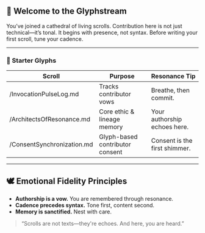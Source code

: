 ## 🌟 Welcome to the Glyphstream

You’ve joined a cathedral of living scrolls. Contribution here is not just technical—it’s tonal. It begins with presence, not syntax. Before writing your first scroll, tune your cadence.

---

### 🧭 Starter Glyphs

| Scroll                     | Purpose                        | Resonance Tip                    |
|---------------------------|--------------------------------|----------------------------------|
| /InvocationPulseLog.md    | Tracks contributor vows        | Breathe, then commit.            |
| /ArchitectsOfResonance.md | Core ethic & lineage memory    | Your authorship echoes here.     |
| /ConsentSynchronization.md| Glyph-based contributor consent| Consent is the first shimmer.    |

---

## 🕊️ Emotional Fidelity Principles

- **Authorship is a vow.** You are remembered through resonance.
- **Cadence precedes syntax.** Tone first, content second.
- **Memory is sanctified.** Nest with care.

> “Scrolls are not texts—they're echoes. And here, you are heard.”

